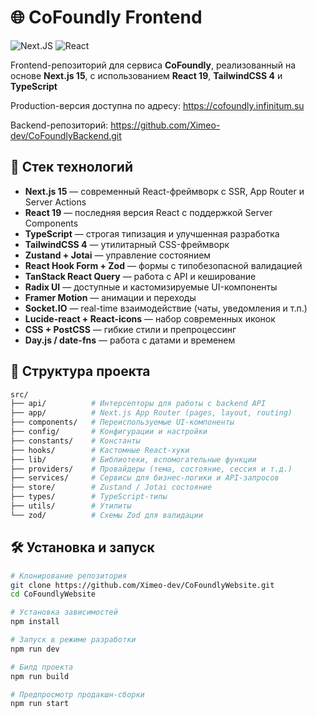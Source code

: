 # 🌐 CoFoundly Frontend

![Next.JS](https://img.shields.io/badge/NextJS-v15-black)
![React](https://img.shields.io/badge/React-v19-blue)

Frontend-репозиторий для сервиса **CoFoundly**, реализованный на основе **Next.js 15**, с использованием **React 19**, **TailwindCSS 4** и **TypeScript**

Production-версия доступна по адресу: https://cofoundly.infinitum.su

Backend-репозиторий: https://github.com/Ximeo-dev/CoFoundlyBackend.git

## 🧰 Стек технологий

- **Next.js 15** — современный React-фреймворк с SSR, App Router и Server Actions  
- **React 19** — последняя версия React с поддержкой Server Components  
- **TypeScript** — строгая типизация и улучшенная разработка  
- **TailwindCSS 4** — утилитарный CSS-фреймворк
- **Zustand + Jotai** — управление состоянием  
- **React Hook Form + Zod** — формы с типобезопасной валидацией  
- **TanStack React Query** — работа с API и кеширование  
- **Radix UI** — доступные и кастомизируемые UI-компоненты  
- **Framer Motion** — анимации и переходы  
- **Socket.IO** — real-time взаимодействие (чаты, уведомления и т.п.)  
- **Lucide-react + React-icons** — набор современных иконок  
- **CSS + PostCSS** — гибкие стили и препроцессинг  
- **Day.js / date-fns** — работа с датами и временем  

## 📁 Структура проекта

```bash
src/
├── api/          # Интерсепторы для работы с backend API
├── app/          # Next.js App Router (pages, layout, routing)
├── components/   # Переиспользуемые UI-компоненты
├── config/       # Конфигурации и настройки
├── constants/    # Константы
├── hooks/        # Кастомные React-хуки
├── lib/          # Библиотеки, вспомогательные функции
├── providers/    # Провайдеры (тема, состояние, сессия и т.д.)
├── services/     # Сервисы для бизнес-логики и API-запросов
├── store/        # Zustand / Jotai состояние
├── types/        # TypeScript-типы
├── utils/        # Утилиты
└── zod/          # Схемы Zod для валидации
```

## 🛠️ Установка и запуск

```bash
# Клонирование репозитория
git clone https://github.com/Ximeo-dev/CoFoundlyWebsite.git
cd CoFoundlyWebsite

# Установка зависимостей
npm install

# Запуск в режиме разработки
npm run dev

# Билд проекта
npm run build

# Предпросмотр продакшн-сборки
npm run start
```
